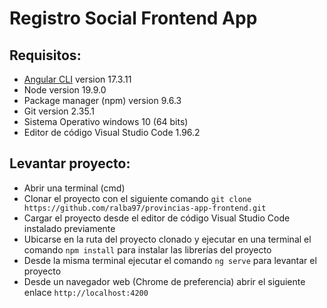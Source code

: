 # Registro Social Frontend App

## Requisitos:
-  [Angular CLI](https://github.com/angular/angular-cli) version 17.3.11
- Node version 19.9.0
- Package manager (npm) version 9.6.3
- Git version 2.35.1
- Sistema Operativo windows 10 (64 bits)
- Editor de código Visual Studio Code 1.96.2

## Levantar proyecto:
- Abrir una terminal (cmd)
- Clonar el proyecto con el siguiente comando `git clone https://github.com/ralba97/provincias-app-frontend.git`
- Cargar el proyecto desde el editor de código Visual Studio Code instalado previamente
- Ubicarse en la ruta del proyecto clonado y ejecutar en una terminal el comando `npm install` para instalar las librerías del proyecto
- Desde la misma terminal ejecutar el comando `ng serve` para levantar el proyecto
- Desde un navegador web (Chrome de preferencia) abrir el siguiente enlace `http://localhost:4200`
